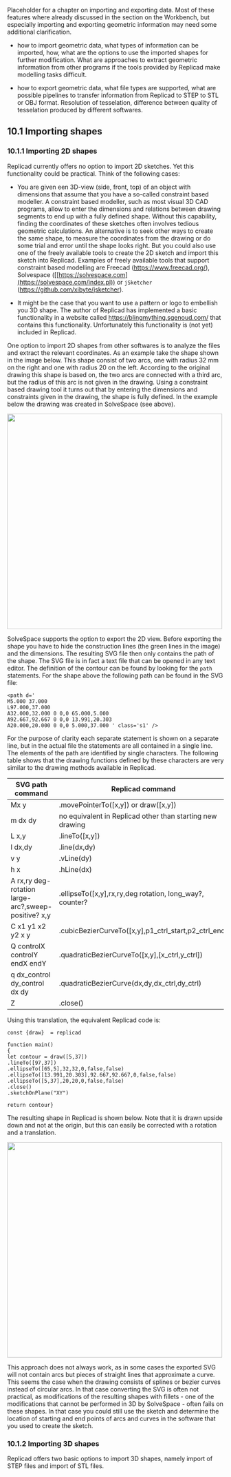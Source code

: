 Placeholder for a chapter on importing and exporting data. Most of these features where already discussed in the section on the Workbench, but especially importing and exporting geometric information may need some additional clarification. 

* how to import geometric data, what types of information can be imported, how, what are the options to use the imported shapes for further modification. What are approaches to extract geometric information from other programs if the tools provided by Replicad make modelling tasks difficult. 

* how to export geometric data, what file types are supported, what are possible pipelines to transfer information from Replicad to STEP to STL or OBJ format. Resolution of tesselation, difference between quality of tesselation produced by different softwares.  

## 10.1 Importing shapes

### 10.1.1 Importing 2D shapes

Replicad currently offers no option to import 2D sketches. Yet this functionality could be practical. Think of the following cases: 

* You are given een 3D-view (side, front, top) of an object with dimensions that assume that you have a so-called constraint based modeller. A constraint based modeller, such as most visual 3D CAD programs, allow to enter the dimensions and relations between drawing segments to end up with a fully defined shape. Without this capability, finding the coordinates of these sketches often involves tedious geometric calculations. An alternative is to seek other ways to create the same shape, to measure the coordinates from the drawing or do some trial and error until the shape looks right. But you could also use one of the freely available tools to create the 2D sketch and import this sketch into Replicad. Examples of freely available tools that support constraint based modelling are Freecad (https://www.freecad.org/), Solvespace ([[https://solvespace.com](https://solvespace.com/index.pl)) or `jSketcher` (https://github.com/xibyte/jsketcher).

* It might be the case that you want to use a pattern or logo to embellish you 3D shape. The author of Replicad has implemented a basic functionality in a website called https://blingmything.sgenoud.com/ that contains this functionality. Unfortunately this functionality is (not yet) included in Replicad. 

One option to import 2D shapes from other softwares is to analyze the files and extract the relevant coordinates. As an example take the shape shown in the image below. This shape consist of two arcs, one with radius 32 mm on the right and one with radius 20 on the left. According to the original drawing this shape is based on, the two arcs are connected with a third arc, but the radius of this arc is not given in the drawing. Using a constraint based drawing tool it turns out that by entering the dimensions and constraints given in the drawing, the shape is fully defined. In the example below the drawing was created in SolveSpace (see above). 

<img src="https://github.com/raydeleu/ReplicadManual/assets/38007983/34734cf8-00d8-4168-aef8-1ab47f3837d3" width="500">

SolveSpace supports the option to export the 2D view. Before exporting the shape you have to hide the construction lines (the green lines in the image) and the dimensions. The resulting SVG file then only contains the path of the shape. The SVG file is in fact a text file that can be opened in any text editor. The definition of the contour can be found by looking for the `path` statements. For the shape above the following path can be found in the SVG file: 

```
<path d='
M5.000 37.000
L97.000,37.000
A32.000,32.000 0 0,0 65.000,5.000
A92.667,92.667 0 0,0 13.991,20.303
A20.000,20.000 0 0,0 5.000,37.000 ' class='s1' />
```
For the purpose of clarity each separate statement is shown on a separate line, but in the actual file the statements are all contained in a single line. The elements of the path are identified by single characters. The following table shows that the drawing functions defined by these characters are very similar to the drawing methods available in Replicad. 

| SVG path command                                   | Replicad command                                      |
|----------------------------------------------------|-------------------------------------------------------|
|Mx y                                                |.movePointerTo([x,y]) or draw([x,y])                   |
|m dx dy                                             | no equivalent in Replicad other than starting new drawing| 
|L x,y                                               |.lineTo([x,y])                                         |
|l dx,dy                                             |.line(dx,dy)                                           | 
|v y                                                 |.vLine(dy)                                             |
|h x                                                 |.hLine(dx)                                             |
|A rx,ry deg-rotation large-arc?,sweep-positive? x,y  |.ellipseTo([x,y],rx,ry,deg rotation, long_way?, counter? | 
|C x1 y1 x2 y2 x y                                    |.cubicBezierCurveTo([x,y],p1_ctrl_start,p2_ctrl_end)   |   
|Q controlX controlY endX endY                        | .quadraticBezierCurveTo([x,y],[x_ctrl,y_ctrl])        |         
|q dx_control dy_control dx dy                        | .quadraticBezierCurve(dx,dy,dx_ctrl,dy_ctrl)          |
|Z                                                    | .close()                                              |


Using this translation, the equivalent Replicad code is: 

```
const {draw}  = replicad

function main()
{
let contour = draw([5,37])
.lineTo([97,37])
.ellipseTo([65,5],32,32,0,false,false)
.ellipseTo([13.991,20.303],92.667,92.667,0,false,false)
.ellipseTo([5,37],20,20,0,false,false)
.close()
.sketchOnPlane("XY")

return contour}
```
The resulting shape in Replicad is shown below. Note that it is drawn upside down and not at the origin, but this can easily be corrected with a rotation and a translation. 

<img src="https://github.com/raydeleu/ReplicadManual/assets/38007983/4598b4a9-7f49-49ba-9c8c-f3fc3a767491" width="500">

This approach does not always work, as in some cases the exported SVG will not contain arcs but pieces of straight lines that approximate a curve. This seems the case when the drawing consists of splines or bezier curves instead of circular arcs. In that case converting the SVG is often not practical, as modifications of the resulting shapes with fillets - one of the modifications that cannot be performed in 3D by SolveSpace - often fails on these shapes. In that case you could still use the sketch and determine the location of starting and end points of arcs and curves in the software that you used to create the sketch. 

### 10.1.2 Importing 3D shapes

Replicad offers two basic options to import 3D shapes, namely import of STEP files and import of STL files.  
